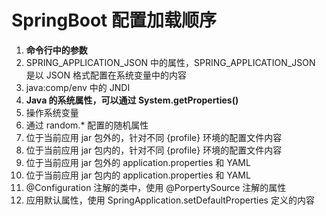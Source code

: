 

# SpringBoot 配置加载顺序

1. **命令行中的参数**
2. SPRING_APPLICATION_JSON 中的属性，SPRING_APPLICATION_JSON 是以 JSON 格式配置在系统变量中的内容
3. java:comp/env 中的 JNDI 
4. **Java 的系统属性，可以通过 System.getProperties()**
5. 操作系统变量
6. 通过 random.* 配置的随机属性
7. 位于当前应用 jar 包外的，针对不同 {profile} 环境的配置文件内容
8. 位于当前应用 jar 包内的，针对不同 {profile} 环境的配置文件内容
9. 位于当前应用 jar 包外的 application.properties 和 YAML
10. 位于当前应用 jar 包内的 application.properties 和 YAML
11. @Configuration 注解的类中，使用 @PorpertySource 注解的属性
12. 应用默认属性，使用 SpringApplication.setDefaultProperties 定义的内容


